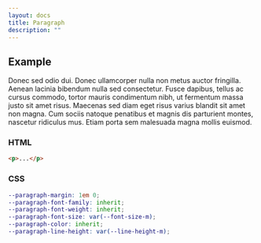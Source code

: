 ```yaml
---
layout: docs
title: Paragraph
description: ""
---
```


## Example

<p>Donec sed odio dui. Donec ullamcorper nulla non metus auctor fringilla. Aenean lacinia bibendum nulla sed consectetur. Fusce dapibus, tellus ac cursus commodo, tortor mauris condimentum nibh, ut fermentum massa justo sit amet risus. Maecenas sed diam eget risus varius blandit sit amet non magna. Cum sociis natoque penatibus et magnis dis parturient montes, nascetur ridiculus mus. Etiam porta sem malesuada magna mollis euismod.</p>

### HTML

```html
<p>...</p>
```

### CSS

```scss
--paragraph-margin: 1em 0;
--paragraph-font-family: inherit;
--paragraph-font-weight: inherit;
--paragraph-font-size: var(--font-size-m);
--paragraph-color: inherit;
--paragraph-line-height: var(--line-height-m);
```
